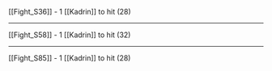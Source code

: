 [[Fight_S36]] - 1
[[Kadrin]] to hit (28)

---
[[Fight_S58]] - 1
[[Kadrin]] to hit (32)

---
[[Fight_S85]] - 1
[[Kadrin]] to hit (28)